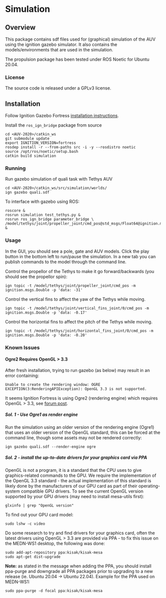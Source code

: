 # Simulation


## Overview

This package contains sdf files used for (graphical) simulation of the AUV using the ignition gazebo simulator.
It also contains the models/environments that are used in the simulation.  

The propulsion package has been tested under ROS Noetic for Ubuntu 20.04.

### License

The source code is released under a GPLv3 license.

## Installation

Follow Ignition Gazebo Fortress [installation instructions](https://gazebosim.org/docs/fortress/install_ubuntu). 

Install the `ros_ign_bridge` package from source

	cd <AUV-2020>/catkin_ws
	git submodule update
	export IGNITION_VERSION=fortress
	rosdep install -r --from-paths src -i -y --rosdistro noetic
	source /opt/ros/noetic/setup.bash
	catkin build simulation


### Running

Run gazebo simulation of quali task with Tethys AUV

	cd <AUV-2020>/catkin_ws/src/simulation/worlds/
	ign gazebo quali.sdf
	
To interface with gazebo using ROS:

	roscore &
	rosrun simulation test_tethys.py &
	rosrun ros_ign_bridge parameter_bridge \ 
	/model/tethys/joint/propeller_joint/cmd_pos@std_msgs/Float64@ignition.msgs.Double &


### Usage

In the GUI, you should see a pole, gate and AUV models. Click the play button in the bottom left to 
run/pause the simulation. In a new tab you can publish commands to the model through the command line.

Control the propellor of the Tethys to make it go forward/backwards (you should see the propellor spin):

	ign topic -t /model/tethys/joint/propeller_joint/cmd_pos -m ignition.msgs.Double -p 'data: -31'

Control the vertical fins to affect the yaw of the Tethys while moving. 

	ign topic -t /model/tethys/joint/vertical_fins_joint/0/cmd_pos -m ignition.msgs.Double -p 'data: -0.17'

Control the horizontal fins to affect the pitch of the Tethys while moving. 

	ign topic -t /model/tethys/joint/horizontal_fins_joint/0/cmd_pos -m ignition.msgs.Double -p 'data: -0.20'


### Known Issues

#### Ogre2 Requires OpenGL > 3.3

After fresh installation, trying to run gazebo (as below) may result in an error containing:

```
Unable to create the rendering window: OGRE EXCEPTION(3:RenderingAPIException): OpenGL 3.3 is not supported.
```

It seems Ignition Fortress is using Ogre2 (rendering engine) which requires OpenGL > 3.3, 
see [forum post](https://answers.gazebosim.org/question/27597/ignition-crashes-directly-after-start/). 

##### Sol. 1 - Use Ogre1 as render engine

Run the simulation using an older version of the rendering engine (Ogre1) that uses an older version of 
the OpenGL standard, this can be forced at the command line, though some assets may not be rendered correctly:

	ign gazebo quali.sdf --render-engine ogre


##### Sol. 2 - install the up-to-date drivers for your graphics card via PPA

OpenGL is not a program, it is a standard that the CPU uses to give graphics-related commands to the GPU. 
We require the implementation of the OpenGL 3.3 standard - the actual implementation of this standard is 
likely done by the manufacturers of our GPU card as part of their operating-system compatible GPU drivers. 
To see the current OpenGL version supported by your GPU drivers (may need to install mesa-utils first):

	glxinfo | grep "OpenGL version"

To find out your GPU card model:

	sudo lshw -c video

Do some research to try and find drivers for your graphics card, often the latest drivers using OpenGL > 3.3 are 
provided via PPA - to fix this issue on the MEDN-WS1 desktop, the following was done:

```
sudo add-apt-repository ppa:kisak/kisak-mesa
sudo apt-get dist-upgrade	
```

**Note:** as stated in the message when adding the PPA, you should install ppa-purge and downgrade all PPA packages 
prior to upgrading to a new release (ie. Ubuntu 20.04 -> Ubuntu 22.04). Example for the PPA used on MEDN-WS1:

```
sudo ppa-purge -d focal ppa:kisak/kisak-mesa
```
